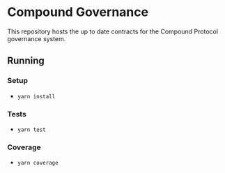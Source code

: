 # Compound Governance
This repository hosts the up to date contracts for the Compound Protocol governance system.

## Running
### Setup
- `yarn install`
### Tests
- `yarn test`
### Coverage
- `yarn coverage`

